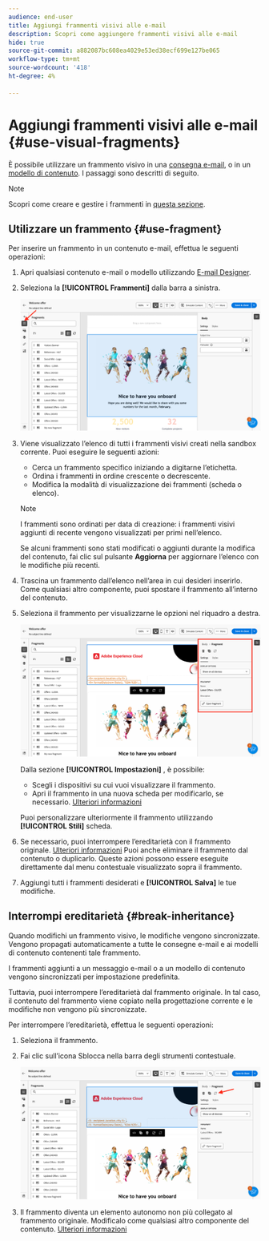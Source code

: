 ```yaml
---
audience: end-user
title: Aggiungi frammenti visivi alle e-mail
description: Scopri come aggiungere frammenti visivi alle e-mail
hide: true
source-git-commit: a882087bc608ea4029e53ed38ecf699e127be065
workflow-type: tm+mt
source-wordcount: '418'
ht-degree: 4%

---
```


# Aggiungi frammenti visivi alle e-mail {#use-visual-fragments}

È possibile utilizzare un frammento visivo in una [consegna e-mail](get-started-email-designer.md), o in un [modello di contenuto](use-email-templates.md). I passaggi sono descritti di seguito.


>[!NOTE]
>
>Scopri come creare e gestire i frammenti in [questa sezione](fragments.md).


## Utilizzare un frammento {#use-fragment}

Per inserire un frammento in un contenuto e-mail, effettua le seguenti operazioni:

1. Apri qualsiasi contenuto e-mail o modello utilizzando [E-mail Designer](get-started-email-designer.md).

1. Seleziona la **[!UICONTROL Frammenti]** dalla barra a sinistra.

   ![](assets/fragments-in-designer.png)

1. Viene visualizzato l’elenco di tutti i frammenti visivi creati nella sandbox corrente. Puoi eseguire le seguenti azioni:

   * Cerca un frammento specifico iniziando a digitarne l’etichetta.
   * Ordina i frammenti in ordine crescente o decrescente.
   * Modifica la modalità di visualizzazione dei frammenti (scheda o elenco).

   >[!NOTE]
   >
   >I frammenti sono ordinati per data di creazione: i frammenti visivi aggiunti di recente vengono visualizzati per primi nell’elenco.

   Se alcuni frammenti sono stati modificati o aggiunti durante la modifica del contenuto, fai clic sul pulsante **Aggiorna** per aggiornare l’elenco con le modifiche più recenti.

1. Trascina un frammento dall’elenco nell’area in cui desideri inserirlo. Come qualsiasi altro componente, puoi spostare il frammento all’interno del contenuto.

1. Seleziona il frammento per visualizzarne le opzioni nel riquadro a destra.

   ![](assets/fragment-right-pane.png)

   Dalla sezione **[!UICONTROL Impostazioni]** , è possibile:

   * Scegli i dispositivi su cui vuoi visualizzare il frammento.
   * Apri il frammento in una nuova scheda per modificarlo, se necessario. [Ulteriori informazioni](../email/fragments.md#edit-fragments)

   Puoi personalizzare ulteriormente il frammento utilizzando **[!UICONTROL Stili]** scheda.

1. Se necessario, puoi interrompere l’ereditarietà con il frammento originale. [Ulteriori informazioni](#break-inheritance)
Puoi anche eliminare il frammento dal contenuto o duplicarlo. Queste azioni possono essere eseguite direttamente dal menu contestuale visualizzato sopra il frammento.

1. Aggiungi tutti i frammenti desiderati e **[!UICONTROL Salva]** le tue modifiche.

## Interrompi ereditarietà {#break-inheritance}

Quando modifichi un frammento visivo, le modifiche vengono sincronizzate. Vengono propagati automaticamente a tutte le consegne e-mail e ai modelli di contenuto contenenti tale frammento.

I frammenti aggiunti a un messaggio e-mail o a un modello di contenuto vengono sincronizzati per impostazione predefinita.

Tuttavia, puoi interrompere l’ereditarietà dal frammento originale. In tal caso, il contenuto del frammento viene copiato nella progettazione corrente e le modifiche non vengono più sincronizzate.

Per interrompere l’ereditarietà, effettua le seguenti operazioni:

1. Seleziona il frammento.

1. Fai clic sull’icona Sblocca nella barra degli strumenti contestuale.

   ![](assets/fragment-break-inheritance.png)

1. Il frammento diventa un elemento autonomo non più collegato al frammento originale. Modificalo come qualsiasi altro componente del contenuto. [Ulteriori informazioni](content-components.md)
